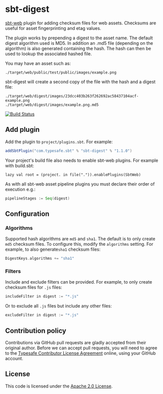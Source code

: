 sbt-digest
==========

[sbt-web] plugin for adding checksum files for web assets. Checksums are useful for asset fingerprinting and etag values.

The plugin works by prepending a digest to the asset name. The default digest algorithm used is MD5.
In addition an .md5 file (depending on the algorithm) is also generated containing the hash.
The hash can then be used to lookup the associated hashed file.

You may have an asset such as:

    ./target/web/public/test/public/images/example.png

sbt-digest will create a second copy of the file with the hash and a digest file:

    ./target/web/digest/images/23dcc403b263f262692ac58437104acf-example.png
    ./target/web/digest/images/example.png.md5

[![Build Status](https://travis-ci.org/sbt/sbt-digest.png?branch=master)](https://travis-ci.org/sbt/sbt-digest)


Add plugin
----------

Add the plugin to `project/plugins.sbt`. For example:

```scala
addSbtPlugin("com.typesafe.sbt" % "sbt-digest" % "1.1.0")
```

Your project's build file also needs to enable sbt-web plugins. For example with build.sbt:

    lazy val root = (project. in file(".")).enablePlugins(SbtWeb)

As with all sbt-web asset pipeline plugins you must declare their order of execution e.g.:

```scala
pipelineStages := Seq(digest)
```

Configuration
-------------

### Algorithms

Supported hash algorithms are `md5` and `sha1`. The default is to only create
`md5` checksum files. To configure this, modify the `algorithms`
setting. For example, to also generate`sha1` checksum files:

```scala
DigestKeys.algorithms += "sha1"
```

### Filters

Include and exclude filters can be provided. For example, to only create
checksum files for `.js` files:

```scala
includeFilter in digest := "*.js"
```

Or to exclude all `.js` files but include any other files:

```scala
excludeFilter in digest := "*.js"
```


Contribution policy
-------------------

Contributions via GitHub pull requests are gladly accepted from their original
author. Before we can accept pull requests, you will need to agree to the
[Typesafe Contributor License Agreement][cla] online, using your GitHub account.


License
-------

This code is licensed under the [Apache 2.0 License][apache].


[sbt-web]: https://github.com/sbt/sbt-web
[cla]: http://www.typesafe.com/contribute/cla
[apache]: http://www.apache.org/licenses/LICENSE-2.0.html
